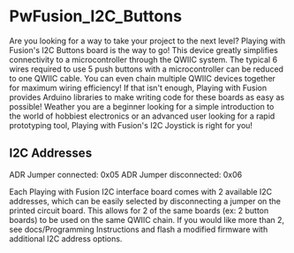 # PwFusion_I2C_Buttons

Are you looking for a way to take your project to the next level? Playing with Fusion's I2C Buttons board is the way to go! This device greatly simplifies connectivity to a microcontroller through the QWIIC system. The typical 6 wires required to use 5 push buttons with a microcontroller can be reduced to one QWIIC cable. You can even chain multiple QWIIC devices together for maximum wiring efficiency! If that isn't enough, Playing with Fusion provides Arduino libraries to make writing code for these boards as easy as possible! Weather you are a beginner looking for a simple introduction to the world of hobbiest electronics or an advanced user looking for a rapid prototyping tool, Playing with Fusion's I2C Joystick is right for you!

## I2C Addresses

ADR Jumper connected: 0x05
ADR Jumper disconnected: 0x06

Each Playing with Fusion I2C interface board comes with 2 available I2C addresses, which can be easily selected by disconnecting a jumper on the printed circuit board. This allows for 2 of the same boards (ex: 2 button boards) to be used on the same QWIIC chain. If you would like more than 2, see docs/Programming Instructions and flash a modified firmware with additional I2C address options.